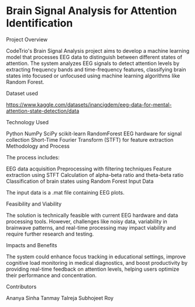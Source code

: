 
# Brain Signal Analysis for Attention Identification

Project Overview

CodeTrio's Brain Signal Analysis project aims to develop a machine learning model that processes EEG data to distinguish between different states of attention. The system analyzes EEG signals to detect attention levels by extracting frequency bands and time-frequency features, classifying brain states into focused or unfocused using machine learning algorithms like Random Forest.


Dataset used

https://www.kaggle.com/datasets/inancigdem/eeg-data-for-mental-attention-state-detection/data

Technology Used

Python
NumPy
SciPy
scikit-learn
RandomForest
EEG hardware for signal collection
Short-Time Fourier Transform (STFT) for feature extraction
Methodology and Process

The process includes:

EEG data acquisition
Preprocessing with filtering techniques
Feature extraction using STFT
Calculation of alpha-beta ratio and theta-beta ratio
Classification of brain states using Random Forest
Input Data

The input data is a .mat file containing EEG plots.

Feasibility and Viability

The solution is technically feasible with current EEG hardware and data processing tools. However, challenges like noisy data, variability in brainwave patterns, and real-time processing may impact viability and require further research and testing.

Impacts and Benefits

The system could enhance focus tracking in educational settings, improve cognitive load monitoring in medical diagnostics, and boost productivity by providing real-time feedback on attention levels, helping users optimize their performance and concentration.

Contributors

Ananya Sinha
Tanmay Talreja
Subhojeet Roy
